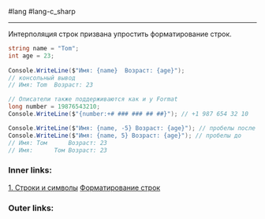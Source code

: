 #lang #lang-c_sharp 

---
Интерполяция строк призвана упростить форматирование строк.

```csharp
string name = "Tom";
int age = 23;
 
Console.WriteLine($"Имя: {name}  Возраст: {age}");
// консольный вывод
// Имя: Tom  Возраст: 23

// Описатели также поддерживаются как и у Format
long number = 19876543210;
Console.WriteLine($"{number:+# ### ### ## ##}"); // +1 987 654 32 10

Console.WriteLine($"Имя: {name, -5} Возраст: {age}"); // пробелы после
Console.WriteLine($"Имя: {name, 5} Возраст: {age}"); // пробелы до
// Имя: Том      Возраст: 23
// Имя:      Том Возраст: 23
```

### Inner links:
[1. Строки и символы](1.%20Lang/C-sharp/0.%20Введение/4.%20Строки%20и%20символы/1.%20Строки%20и%20символы.md)
[Форматирование строк](1.%20Lang/C-sharp/0.%20Введение/4.%20Строки%20и%20символы/Форматирование%20строк.md)

### Outer links: